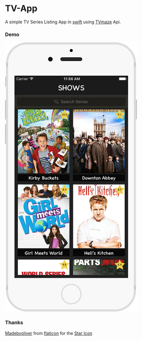 # TV-App

A simple TV Series Listing App in [swift](https://developer.apple.com/swift/)  using [TVmaze](http://www.tvmaze.com/) Api.

### Demo

[![Click to see demo](https://raw.githubusercontent.com/knightbat/TV-App/master/Screenshots/home.png)](https://appetize.io/app/tzqtxcqnjk6fu470b28pvmvu9r)

### Thanks

[Madebyoliver](http://www.flaticon.com/authors/madebyoliver) from [flaticon](www.flaticon.com) for the [Star Icon](https://github.com/knightbat/TV-App/blob/master/TV%20App/Assets.xcassets/star.imageset/star.pdf)
